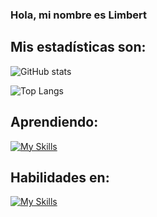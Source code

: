 ### Hola, mi nombre es Limbert ###

## Mis estadísticas son: 
![GitHub stats](https://github-readme-stats.vercel.app/api?username=LimbersMay&show_icons=true&theme=tokyonight)

![Top Langs](https://github-readme-stats.vercel.app/api/top-langs/?username=LimbersMay)

## Aprendiendo: 

[![My Skills](https://skillicons.dev/icons?i=ts,docker,cs,dotnet,tailwind)](https://skillicons.dev)
  
## Habilidades en:
[![My Skills](https://skillicons.dev/icons?i=js,react,redux,nodejs,express,mongodb,firebase,git,github)](https://skillicons.dev)
